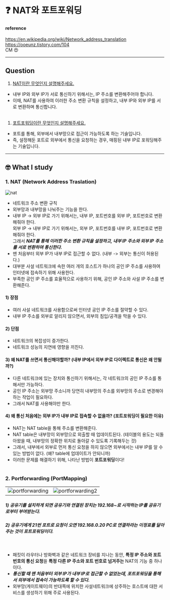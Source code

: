 # :question: NAT와 포트포워딩

#### reference
https://en.wikipedia.org/wiki/Network_address_translation<br>
https://ooeunz.tistory.com/104<br>
CM :heart_eyes:
<hr>

## Question
1. [NAT이란 무엇인지 설명해주세요.](#1-nat-network-address-traslation)
- 내부 IP와 외부 IP가 서로 통신하기 위해서는, IP 주소를 변환해주어야 합니다.
- 이때, NAT를 사용하여 이러한 주소 변환 규칙을 설정하고, 내부 IP와 외부 IP를 서로 변환하며 통신합니다.
<br><br>

1. [포트포워딩이란 무엇인지 설명해주세요.](#2-portforwarding-portmapping)
- 포트를 통해, 외부에서 내부망으로 접근이 가능하도록 하는 기술입니다.
- 즉, 설정해둔 포트로 외부에서 통신을 요청하는 경우, 매핑된 내부 IP로 포워딩해주는 기술입니다.
<hr>

## :nerd_face:	What I study
### 1. NAT (Network Address Traslation)
![nat](https://upload.wikimedia.org/wikipedia/commons/6/63/Network_Address_Translation_%28file2%29.jpg)
- 네트워크 주소 변환 규칙
- 외부망과 내부망을 나눠주는 기능을 한다.
- 내부 IP -> 외부 IP로 가기 위해서는, 내부 IP, 포트번호를 외부 IP, 포트번호로 변환해줘야 한다.<br>외부 IP -> 내부 IP로 가기 위해서는, 외부 IP, 포트번호를 내부 IP, 포트번호로 변환해줘야 한다. <br>그래서 ***NAT를 통해 이러한 주소 변환 규칙을 설정하고, 내부 IP 주소와 외부 IP 주소를 서로 변환하며 통신한다.***
- 맨 처음부터 외부 IP가 내부 IP로 접근할 수 없다. (내부 -> 외부는 통신이 허용된다.)
- 대부분 사설 네트워크에 속한 여러 개의 호스트가 하나의 공인 IP 주소를 사용하여 인터넷에 접속하기 위해 사용한다.
- 부족한 공인 IP 주소를 효율적으로 사용하기 위해, 공인 IP 주소와 사설 IP 주소를 변환해준다.

#### 1) 장점
- 여러 사설 네트워크를 사용함으로써 인터넷 공인 IP 주소를 절약할 수 있다.
- 내부 IP 주소를 외부로 알리지 않으면서, 외부의 침입/공격을 막을 수 있다.

#### 2) 단점
- 네트워크의 복잡성이 증가한다.
- 네트워크 성능의 지연에 영향을 끼친다.

#### 3) 왜 NAT를 쓰면서 통신해야할까? (내부 IP에서 외부 IP로 다이렉트로 통신은 왜 안될까?)
- 다른 네트워크에 있는 장치와 통신하기 위해서는, 각 네트워크의 공인 IP 주소를 통해서만 가능하다.
- 공인 IP 주소는 외부망 주소니까 당연히 내부망의 주소를 외부망의 주소로 변경해야하는 작업이 필요하다.
- 그래서 NAT를 사용해야만 한다.

#### 4) 왜 통신 처음에는 외부 IP가 내부 IP로 접속할 수 없을까? (포트포워딩이 필요한 이유)
- NAT는 NAT table을 통해 주소를 변환해준다.
- NAT table은 내부망이 외부망으로 외출할 때 업데이트된다. (테이블의 용도는 되돌아왔을 때, 내부망의 정확한 위치로 돌아갈 수 있도록 기록해두는 것)
- 그래서, 내부에서 외부로 먼저 통신 요청을 하지 않으면 외부에서는 내부 IP를 알 수 있는 방법이 없다. (왜? table에 업데이트가 안되니까)
- 이러한 문제를 해결하기 위해, 나타난 방법이 **포트포워딩**이다!
<br><br>

### 2. Portforwarding (PortMapping)
| | |
|---|---|
|![portforwarding](https://img1.daumcdn.net/thumb/R1280x0/?scode=mtistory2&fname=https%3A%2F%2Fblog.kakaocdn.net%2Fdn%2FkB4pj%2FbtqDjHQjRGR%2F5qbbDDAcLKeI6PM1xxXWK0%2Fimg.png)|![portforwarding2](https://img1.daumcdn.net/thumb/R1280x0/?scode=mtistory2&fname=https%3A%2F%2Fblog.kakaocdn.net%2Fdn%2Fcgpupe%2FbtqDhvwvKrd%2FYPOxXh8Oj0jCzbbGafdLx1%2Fimg.png)| 
##### 1) 공유기를 설치하게 되면 공유기와 연결된 장치는 192.168~로 시작하는 IP를 공유기로부터 부여받는다.
##### 2) 공유기에게 21번 포트로 요청이 오면 192.168.0.20 PC로 연결하라는 이정표를 달아주는 것이 포트포워딩이다.
<br>

- 패킷이 라우터나 방화벽과 같은 네트워크 장비를 지나는 동안, **특정 IP 주소와 포트 번호의 통신 요청**을 **특정 다른 IP 주소와 포트 번호로 넘겨주는** NAT의 기능 중 하나이다.
- ***통신할 때 맨 처음부터 외부 IP가 내부 IP로 접근할 수 없었는데, 포트포워딩을 통해서 외부에서 접속이 가능하도록 할 수 있다.***
- 외부망(게이트웨이)의 반대쪽에 위치한 사설네트워크에 상주하는 호스트에 대한 서비스를 생성하기 위해 주로 사용된다.